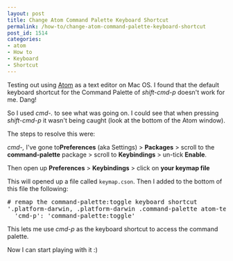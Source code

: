 ```yaml
---
layout: post
title: Change Atom Command Palette Keyboard Shortcut
permalink: /how-to/change-atom-command-palette-keyboard-shortcut
post_id: 1514
categories:
- atom
- How to
- Keyboard
- Shortcut
---
```


Testing out using [Atom](https://atom.io/) as a text editor on Mac OS. I found that the default keyboard shortcut for the Command Palette of *shift-cmd-p* doesn't work for me. Dang!<!--more-->

So I used *cmd-.* to see what was going on. I could see that when pressing *shift-cmd-p* it wasn't being caught (look at the bottom of the Atom window).

The steps to resolve this were:

*cmd-,* I've gone to**Preferences**  (aka Settings) > **Packages** > scroll to the **command-palette** package > scroll to **Keybindings**  > un-tick **Enable**.

Then open up **Preferences** > **Keybindings** > click on **your keymap file**

This will opened up a file called `keymap.cson`. Then I added to the bottom of this file the following:
<pre>
# remap the command-palette:toggle keyboard shortcut
'.platform-darwin, .platform-darwin .command-palette atom-text-editor':
  'cmd-p': 'command-palette:toggle'
</pre>

This lets me use *cmd-p* as the keyboard shortcut to access the command palette.

Now I can start playing with it :)
